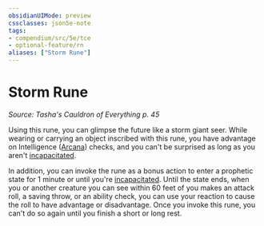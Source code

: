 ```yaml
---
obsidianUIMode: preview
cssclasses: json5e-note
tags:
- compendium/src/5e/tce
- optional-feature/rn
aliases: ["Storm Rune"]
---
```

# Storm Rune
*Source: Tasha's Cauldron of Everything p. 45* 

Using this rune, you can glimpse the future like a storm giant seer. While wearing or carrying an object inscribed with this rune, you have advantage on Intelligence ([Arcana](../../5e-rules/skills.md##Arcana)) checks, and you can't be surprised as long as you aren't [incapacitated](../../5e-rules/conditions.md##incapacitated).

In addition, you can invoke the rune as a bonus action to enter a prophetic state for 1 minute or until you're [incapacitated](../../5e-rules/conditions.md.md##incapacitated). Until the state ends, when you or another creature you can see within 60 feet of you makes an attack roll, a saving throw, or an ability check, you can use your reaction to cause the roll to have advantage or disadvantage. Once you invoke this rune, you can't do so again until you finish a short or long rest.